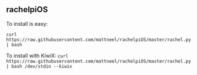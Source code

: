 rachelpiOS
---------------

To install is easy:

`curl https://raw.githubusercontent.com/mattneel/rachelpiOS/master/rachel.py | bash`

To install with KiwiX:
`curl https://raw.githubusercontent.com/mattneel/rachelpiOS/master/rachel.py | bash /dev/stdin --kiwix`